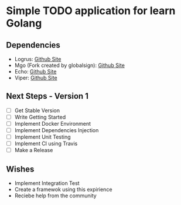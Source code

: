 # Simple TODO application for learn Golang

## Dependencies

- Logrus: [Github Site](https://github.com/sirupsen/logrus)
- Mgo (Fork created by globalsign): [Github Site](https://github.com/globalsign/mgo)
- Echo: [Github Site](https://github.com/labstack/echo)
- Viper: [Github Site](https://github.com/spf13/viper)

## Next Steps - Version 1

- [ ] Get Stable Version
- [ ] Write Getting Started
- [ ] Implement Docker Environment
- [ ] Implement Dependencies Injection
- [ ] Implement Unit Testing
- [ ] Implement CI using Travis
- [ ] Make a Release

## Wishes

- Implement Integration Test
- Create a framewok using this expirience
- Reciebe help from the community